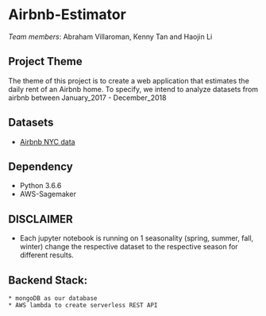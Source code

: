 # Airbnb-Estimator

*Team members*: Abraham Villaroman, Kenny Tan and Haojin Li

## Project Theme
The theme of this project is to create a web application that estimates the daily rent of an Airbnb home. To specify, we intend to analyze datasets from airbnb between January_2017 - December_2018 

## Datasets
* [Airbnb NYC data](http://insideairbnb.com/get-the-data.html)

## Dependency 
* Python 3.6.6
* AWS-Sagemaker

## DISCLAIMER
* Each jupyter notebook is running on 1 seasonality (spring, summer, fall, winter) change the respective dataset to the respective season for different results. 

## Backend Stack:
    * mongoDB as our database
    * AWS lambda to create serverless REST API
 


